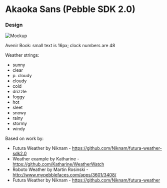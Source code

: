Akaoka Sans (Pebble SDK 2.0)
=================================

### Design
![Mockup](https://raw.github.com/lepinsk/akaoka-sans/master/Mockup.png)

Avenir Book: small text is 16px; clock numbers are 48

Weather strings: 
* sunny
* clear
* p. cloudy
* cloudy
* cold
* drizzle
* foggy
* hot
* sleet
* snowy
* rainy
* stormy
* windy


Based on work by:
 - Futura Weather by Niknam - https://github.com/Niknam/futura-weather-sdk2.0
 - Weather example by Katharine - https://github.com/Katharine/WeatherWatch
 - Roboto Weather by Martin Rosinski - http://www.mypebblefaces.com/apps/3601/3408/
 - Futura Weather by Niknam - https://github.com/Niknam/futura-weather
